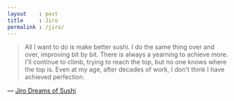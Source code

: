 ```yaml
---
layout    : post
title     : Jiro
permalink : /jiro/
---
```


> All I want to do is make better sushi. I do the same thing over and over,
> improving bit by bit. There is always a yearning to achieve more. I'll
> continue to climb, trying to reach the top, but no one knows where the top is.
> Even at my age, after decades of work, I don't think I have achieved
> perfection.

— [Jiro Dreams of Sushi][jiro]

[jiro]: https://www.youtube.com/watch?v=R2L5IrkQTV0
